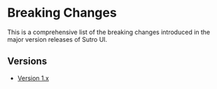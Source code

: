 # Breaking Changes

This is a comprehensive list of the breaking changes introduced in the major version releases of Sutro UI.

## Versions

- [Version 1.x](#version-1x)


